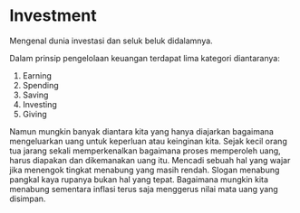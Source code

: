 # Investment

Mengenal dunia investasi dan seluk beluk didalamnya. 

Dalam prinsip pengelolaan keuangan terdapat lima kategori diantaranya:

1. Earning
2. Spending
3. Saving
4. Investing
5. Giving

Namun mungkin banyak diantara kita yang hanya diajarkan bagaimana mengeluarkan uang untuk keperluan atau keinginan kita. Sejak kecil orang tua jarang sekali memperkenalkan bagaimana proses memperoleh uang, harus diapakan dan dikemanakan uang itu. Mencadi sebuah hal yang wajar jika menengok tingkat menabung yang masih rendah. Slogan menabung pangkal kaya rupanya bukan hal yang tepat. Bagaimana mungkin kita menabung sementara inflasi terus saja menggerus nilai mata uang yang disimpan. 

